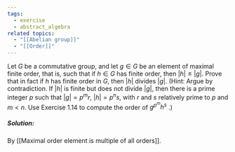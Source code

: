 ```yaml
---
tags:
  - exercise
  - abstract_algebra
related topics:
  - "[[Abelian group]]"
  - "[[Order]]"
---
```

Let $G$ be a commutative group, and let $g \in G$ be an element of maximal finite order, that is, such that if $h \in G$ has finite order, then $|h| \leq |g|$. Prove that in fact if $h$ has finite order in $G$, then $|h|$ divides $|g|$. (Hint: Argue by contradiction. If $|h|$ is finite but does not divide $|g|$, then there is a prime integer $p$ such that $|g| = p^mr$, $|h| = p^ns$, with $r$ and $s$ relatively prime to $p$ and $m < n$. Use Exercise 1.14 to compute the order of $g^{p^m} h^s$ .)
##### Solution:
By [[Maximal order element is multiple of all orders]].